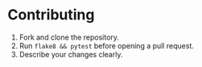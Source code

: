 # Contributing

1. Fork and clone the repository.
2. Run `flake8 && pytest` before opening a pull request.
3. Describe your changes clearly.
